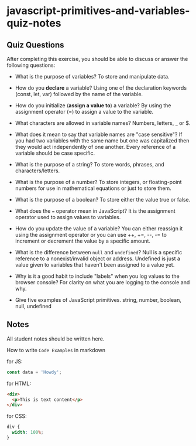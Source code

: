 # javascript-primitives-and-variables-quiz-notes

## Quiz Questions

After completing this exercise, you should be able to discuss or answer the following questions:

- What is the purpose of variables?
  To store and manipulate data.

- How do you **declare** a variable?
  Using one of the declaration keywords (const, let, var) followed by the name of the variable.

- How do you initialize (**assign a value to**) a variable?
  By using the assignment operator (=) to assign a value to the variable.

- What characters are allowed in variable names?
  Numbers, letters, \_ or $.

- What does it mean to say that variable names are "case sensitive"?
  If you had two variables with the same name but one was capitalized then they would act independently of one another. Every reference of a variable should be case specific.

- What is the purpose of a string?
  To store words, phrases, and characters/letters.

- What is the purpose of a number?
  To store integers, or floating-point numbers for use in mathematical equations or just to store them.

- What is the purpose of a boolean?
  To store either the value true or false.

- What does the `=` operator mean in JavaScript?
  It is the assignment operator used to assign values to variables.

- How do you update the value of a variable?
  You can either reassign it using the assignment operator or you can use ++, +=, --, -= to increment or decrement the value by a specific amount.

- What is the difference between `null` and `undefined`?
  Null is a specific reference to a nonexist/invalid object or address. Undefined is just a value given to variables that haven't been assigned to a value yet.

- Why is it a good habit to include "labels" when you log values to the browser console?
  For clarity on what you are logging to the console and why.

- Give five examples of JavaScript primitives.
  string, number, boolean, null, undefined

## Notes

All student notes should be written here.

How to write `Code Examples` in markdown

for JS:

```javascript
const data = 'Howdy';
```

for HTML:

```html
<div>
  <p>This is text content</p>
</div>
```

for CSS:

```css
div {
  width: 100%;
}
```
